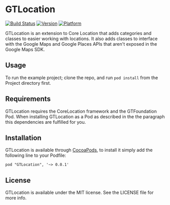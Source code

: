 # GTLocation

[![Build Status](https://travis-ci.org/gtranchedone/GTLocation.png)](https://travis-ci.org/gtranchedone/GTLocation)
[![Version](http://cocoapod-badges.herokuapp.com/v/GTLocation/badge.png)](http://cocoadocs.org/docsets/GTLocation)
[![Platform](http://cocoapod-badges.herokuapp.com/p/GTLocation/badge.png)](http://cocoadocs.org/docsets/GTLocation)

GTLocation is an extension to Core Location that adds categories and classes to easier working with locations. It also adds classes to interface with the Google Maps and Google Places APIs that aren't exposed in the Google Maps SDK.

## Usage

To run the example project; clone the repo, and run `pod install` from the Project directory first.

## Requirements

GTLocation requires the CoreLocation framework and the GTFoundation Pod. When installing GTLocation as a Pod as described in the the paragraph this dependencies are fulfilled for you. 

## Installation

GTLocation is available through [CocoaPods](http://cocoapods.org), to install
it simply add the following line to your Podfile:

    pod "GTLocation", '~> 0.0.1'

## License

GTLocation is available under the MIT license. See the LICENSE file for more info.

